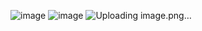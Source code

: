 ![image](https://github.com/Misha815/OWL-test/assets/71971590/219ac533-840a-4dde-8112-fd924048fefd)
![image](https://github.com/Misha815/OWL-test/assets/71971590/a7060226-3d0e-4f3f-af30-c58daa3409d4)
![Uploading image.png…]()
